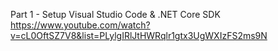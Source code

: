 

Part 1 - Setup Visual Studio Code & .NET Core SDK
https://www.youtube.com/watch?v=cL0OftSZ7V8&list=PLylgIRlJtHWRqlr1gtx3UgWXIzFS2ms9N





